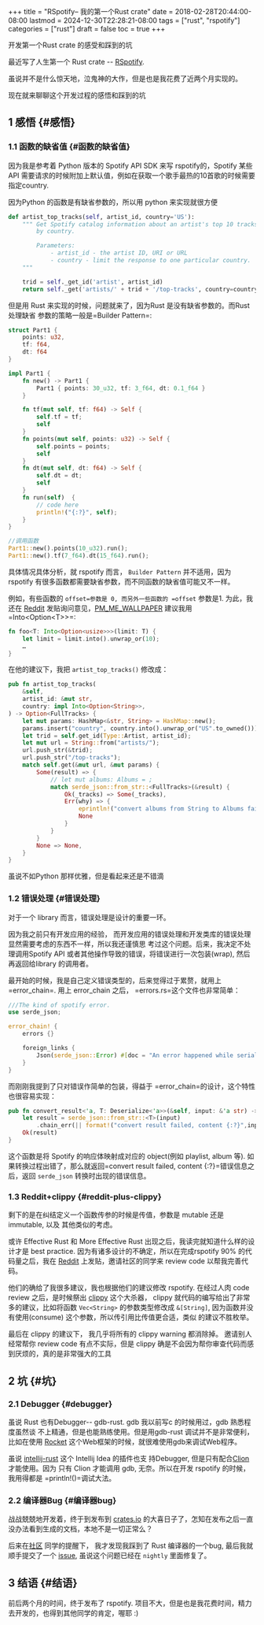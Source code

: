 +++
title = "RSpotify– 我的第一个Rust crate"
date = 2018-02-28T20:44:00-08:00
lastmod = 2024-12-30T22:28:21-08:00
tags = ["rust", "rspotify"]
categories = ["rust"]
draft = false
toc = true
+++

开发第一个Rust crate 的感受和踩到的坑

最近写了人生第一个 Rust crate -- [RSpotify](https://github.com/ramsayleung/rspotify).

虽说并不是什么惊天地，泣鬼神的大作，但是也是我花费了近两个月实现的。

现在就来聊聊这个开发过程的感悟和踩到的坑


## <span class="section-num">1</span> 感悟 {#感悟}


### <span class="section-num">1.1</span> 函数的缺省值 {#函数的缺省值}

因为我是参考着 Python 版本的 Spotify API SDK 来写 rspotify的，Spotify 某些API 需要请求的时候附加上默认值，例如在获取一个歌手最热的10首歌的时候需要指定country.

因为Python 的函数是有缺省参数的，所以用 python 来实现就很方便

```python
def artist_top_tracks(self, artist_id, country='US'):
    """ Get Spotify catalog information about an artist's top 10 tracks
        by country.

        Parameters:
            - artist_id - the artist ID, URI or URL
            - country - limit the response to one particular country.
    """

    trid = self._get_id('artist', artist_id)
    return self._get('artists/' + trid + '/top-tracks', country=country)
```

但是用 Rust 来实现的时候，问题就来了，因为Rust 是没有缺省参数的。而Rust 处理缺省
参数的策略一般是=Builder Pattern=:

```rust
struct Part1 {
    points: u32,
    tf: f64,
    dt: f64
}

impl Part1 {
    fn new() -> Part1 {
        Part1 { points: 30_u32, tf: 3_f64, dt: 0.1_f64 }
    }

    fn tf(mut self, tf: f64) -> Self {
        self.tf = tf;
        self
    }
    fn points(mut self, points: u32) -> Self {
        self.points = points;
        self
    }
    fn dt(mut self, dt: f64) -> Self {
        self.dt = dt;
        self
    }
    fn run(self)  {
        // code here
        println!("{:?}", self);
    }
}

//调用函数
Part1::new().points(10_u32).run();
Part1::new().tf(7_f64).dt(15_f64).run();
```

具体情况具体分析，就 rspotify 而言， `Builder Pattern` 并不适用，因为 rspotify
有很多函数都需要缺省参数，而不同函数的缺省值可能又不一样。

例如，有些函数的 `offset=参数是 0, 而另外一些函数的 =offset` 参数是1. 为此，我还在 [Reddit](https://www.reddit.com/r/rust/comments/7u1zjl/question_about_default_values_for_function/) 发贴询问意见，[PM_ME_WALLPAPER](https://www.reddit.com/user/PM_ME_WALLPAPER) 建议我用=Into&lt;Option&lt;T&gt;&gt;=:

```rust
fn foo<T: Into<Option<usize>>>(limit: T) {
    let limit = limit.into().unwrap_or(10);
    …
}
```

在他的建议下，我把 `artist_top_tracks()` 修改成：

```rust
pub fn artist_top_tracks(
    &self,
    artist_id: &mut str,
    country: impl Into<Option<String>>,
) -> Option<FullTracks> {
    let mut params: HashMap<&str, String> = HashMap::new();
    params.insert("country", country.into().unwrap_or("US".to_owned()));
    let trid = self.get_id(Type::Artist, artist_id);
    let mut url = String::from("artists/");
    url.push_str(&trid);
    url.push_str("/top-tracks");
    match self.get(&mut url, &mut params) {
        Some(result) => {
            // let mut albums: Albums = ;
            match serde_json::from_str::<FullTracks>(&result) {
                Ok(_tracks) => Some(_tracks),
                Err(why) => {
                    eprintln!("convert albums from String to Albums failed {:?}", why);
                    None
                }
            }
        }
        None => None,
    }
}
```

虽说不如Python 那样优雅，但是看起来还是不错滴


### <span class="section-num">1.2</span> 错误处理 {#错误处理}

对于一个 library 而言，错误处理是设计的重要一环。

因为我之前只有开发应用的经验， 而开发应用的错误处理和开发类库的错误处理显然需要考虑的东西不一样，所以我还谨慎思
考过这个问题。后来，我决定不处理调用Spotify API 或者其他操作导致的错误，将错误进行一次包装(wrap), 然后再返回给library 的调用者。

最开始的时候，我是自己定义错误类型的，后来觉得过于累赘，就用上=error_chain=. 用上 error_chain 之后， =errors.rs=这个文件也非常简单：

```rust
///The kind of spotify error.
use serde_json;

error_chain! {
    errors {}

    foreign_links {
        Json(serde_json::Error) #[doc = "An error happened while serializing JSON"];
    }
}
```

而刚刚我提到了只对错误作简单的包装，得益于 =error_chain=的设计，这个特性也很容易实现：

```rust
pub fn convert_result<'a, T: Deserialize<'a>>(&self, input: &'a str) -> Result<T> {
    let result = serde_json::from_str::<T>(input)
        .chain_err(|| format!("convert result failed, content {:?}",input))?;
    Ok(result)
}
```

这个函数是将 Spotify 的响应体映射成对应的 object(例如 playlist, album 等). 如果转换过程出错了，那么就返回=convert result failed, content {:?}=错误信息之后，返回 `serde_json` 转换时出现的错误信息。


### <span class="section-num">1.3</span> Reddit+clippy {#reddit-plus-clippy}

剩下的是在纠结定义一个函数传参的时候是传值，参数是 mutable 还是 immutable, 以及
其他类似的考虑。

或许 Effective Rust 和 More Effective Rust 出现之后，我读完就知道什么样的设计才是 best practice. 因为有诸多设计的不确定，所以在完成rspotify 90% 的代码量之后，我在 [Reddit](https://www.reddit.com/r/rust/comments/7xn9mh/my_first_crate_rspotify_spotify_api_wrapper/)
上发贴，邀请社区的同学来 review code 以帮我完善代码。

他们的确给了我很多建议，我也根据他们的建议修改 rspotify. 在经过人肉 code review 之后，是时候祭出
[clippy](https://github.com/rust-lang-nursery/rust-clippy) 这个大杀器， clippy 就代码的编写给出了非常多的建议，比如将函数 `Vec<String>` 的参数类型修改成
`&[String]`, 因为函数并没有使用(consume) 这个参数，所以传引用比传值更合适，类似 的建议不胜枚举。

最后在 clippy 的建议下， 我几乎将所有的 clippy warning 都消除掉。 邀请别人经常帮你 review code 有点不实际，但是 clippy 确是不会因为帮你审查代码而感到厌烦的，真的是非常强大的工具


## <span class="section-num">2</span> 坑 {#坑}


### <span class="section-num">2.1</span> Debugger {#debugger}

虽说 Rust 也有Debugger-- gdb-rust. gdb 我以前写c 的时候用过，gdb 熟悉程度虽然谈 不上精通，但是也能熟练使用。但是用gdb-rust 调试并不是非常便利，比如在使用 [Rocket](https://rocket.rs/) 这个Web框架的时候，就很难使用gdb来调试Web程序。

虽说 [intellij-rust](https://intellij-rust.github.io/) 这个 Intellij Idea 的插件也支 持Debugger, 但是只有配合[Clion](https://www.jetbrains.com/clion/)才能使用。因为 只有 Clion 才能调用 gdb, 无奈。所以在开发 rspotify 的时候，我用得都是 =println!()=调试大法。


### <span class="section-num">2.2</span> 编译器Bug {#编译器bug}

战战兢兢地开发着，终于到发布到 [crates.io](https://crates.io/) 的大喜日子了，怎知在发布之后一直没办法看到生成的文档，本地不是一切正常么？

后来在[社区](https://www.reddit.com/r/rust/comments/7yrofg/rspotify_is_published_to_cratesio/) 同学的提醒下， 我才发现我踩到了 Rust 编译器的一个bug, 最后我就顺手提交了一个 [issue](https://github.com/rust-lang/rust/issues/48368), 虽说这个问题已经在 `nightly` 里面修复了。


## <span class="section-num">3</span> 结语 {#结语}

前后两个月的时间，终于发布了 rspotify. 项目不大，但是也是我花费时间，精力去开发的，也得到其他同学的肯定，喔耶 :)
